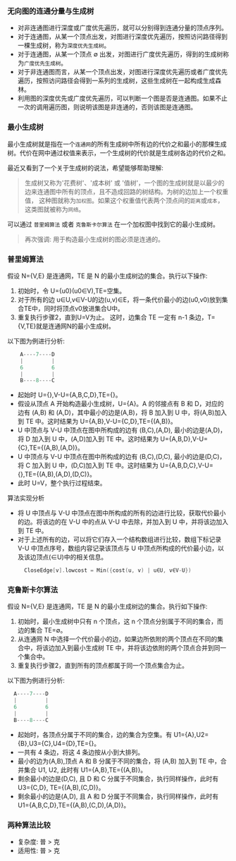 
### 无向图的连通分量与生成树

- 对非连通图进行深度或广度优先遍历，就可以分别得到连通分量的顶点序列。
- 对于连通图，从某一个顶点出发，对图进行深度优先遍历，按照访问路径得到一棵生成树，称为`深度优先生成树`。
- 对于连通图，从某一个顶点 ∅ 出发，对图进行广度优先遍历，得到的生成树称为`广度优先生成树`。
- 对于非连通图而言，从某一个顶点出发，对图进行深度优先遍历或者广度优先遍历，按照访问路径会得到一系列的生成树，这些生成树在一起构成生成森林。
- 利用图的深度优先或广度优先遍历，可以判断一个图是否是连通图。如果不止一次的调用遍历图，则说明该图是非连通的，否则该图是连通图。

### 最小生成树

最小生成树就是指在一个`连通网`的所有生成树中所有边的代价之和最小的那棵生成树。代价在网中通过权值来表示，一个生成树的代价就是生成树各边的代价之和。

最近又看到了一个关于生成树的说法，希望能够帮助理解:
> 生成树又称为'花费树'、'成本树' 或 '值树'，一个图的生成树就是以最少的边来连通图中所有的顶点，且不造成回路的树结构。为树的边加上一个权重值，
> 这种图就称为`加权图`。如果这个权重值代表两个顶点间的`距离`或`成本`，这类图就被称为`网络`。

可以通过 `普里姆算法` 或者 `克鲁斯卡尔算法` 在一个加权图中找到它的最小生成树。

> 再次强调: 用于构造最小生成树的图必须是连通的。

### 普里姆算法

假设 N={V,E} 是连通网，TE 是 N 的最小生成树边的集合。执行以下操作:
1. 初始时，令 U={u0}(u0∈V),TE=空集。
2. 对于所有的边 u∈U,v∈V-U的边(u,v)∈E，将一条代价最小的边(u0,v0)放到集合TE中，同时将顶点v0放进集合U中。
3. 重复执行步骤2，直到U=V为止。
这时，边集合 TE 一定有 n-1 条边，T={V,TE}就是连通网N的最小生成树。

以下图为例进行分析: 
```s
    A----7----D
    |         |
    6         6
    |         |
    B----8----C
```
- 起始时 U={},V-U={A,B,C,D},TE={}。
- 假设从顶点 A 开始构造最小生成树，U={A}。A 的邻接点有 B 和 D，对应的边有 (A,B) 和 (A,D)，其中最小的边是(A,B)，将 B 加入到 U 中，将(A,B)加入到 TE 中。这时结果为 U={A,B},V-U={C,D},TE={(A,B)}。
- U 中顶点与 V-U 中顶点在图中所构成的边有 (B,C),(A,D), 最小的边是(A,D)，将 D 加入到 U 中，(A,D)加入到 TE 中。这时结果为 U={A,B,D},V-U={C},TE={(A,B),(A,D)}。
- U 中顶点与 V-U 中顶点在图中所构成的边有 (B,C),(D,C), 最小的边是(D,C)，将 C 加入到 U 中，(D,C)加入到 TE 中。这时结果为 U={A,B,D,C},V-U={},TE={(A,B),(A,D),(D,C)}。
- 此时 U=V，整个执行过程结束。

算法实现分析
- 将 U 中顶点与 V-U 中顶点在图中所构成的所有的边进行比较，获取代价最小的边。将该边的在 V-U 中的点从 V-U 中去除，并加入到 U 中，并将该边加入到 TE 中。
- 对于上述所有的边，可以将它们存入一个结构数组进行比较，数组下标记录 V-U 中顶点序号，数组内容记录该顶点与 U 中顶点所构成的代价最小边，以及该边顶点(∈U)中的相关信息。
  ```c
    CloseEdge[v].lowcost = Min({cost(u, v) | u∈U, v∈V-U})
  ```

### 克鲁斯卡尔算法

假设 N={V,E} 是连通网，TE 是 N 的最小生成树边的集合。执行如下操作:
1. 初始时，最小生成树中只有 n 个顶点，这 n 个顶点分别属于不同的集合，而边的集合 TE=∅。
2. 从连通网 N 中选择一个代价最小的边，如果边所依附的两个顶点在不同的集合中，将该边加入到最小生成树 TE 中，并将该边依附的两个顶点合并到同一个集合中。
3. 重复执行步骤2，直到所有的顶点都属于同一个顶点集合为止。

以下图为例进行分析: 
```s
  A----7----D
  |         |
  6         6
  |         |
  B----8----C
```
- 起始时，各顶点分属于不同的集合，边的集合为空集。有 U1={A},U2={B},U3={C},U4={D},TE={}。
- 一共有 4 条边，将这 4 条边按从小到大排列。
- 最小的边为(A,B),顶点 A 和 B 分属于不同的集合，将 (A,B) 加入到 TE 中，合并集合 U1, U2, 此时有 U1={A,B},TE={(A,B)}。
- 剩余最小的边是(D,C), 且 D 和 C 分属于不同集合，执行同样操作，此时有U3={C,D}, TE={(A,B),(C,D)}。
- 剩余最小的边是(A,D), 且 A 和 D 分属于不同集合，执行同样操作，此时有U1={A,B,C,D},TE={(A,B),(C,D),(A,D)}。
    
### 两种算法比较

- 复杂度: 普 > 克
- 适用性: 普 > 克
